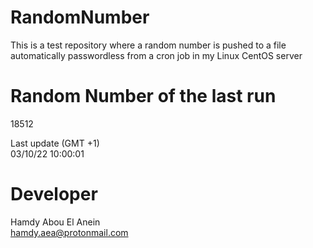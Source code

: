 # RandomNumber    
This is a test repository where a random number is pushed to a file automatically passwordless from a cron job in my Linux CentOS server    
# Random Number of the last run   
18512
      
Last update (GMT +1)    
03/10/22 10:00:01
# Developer    
Hamdy Abou El Anein   
hamdy.aea@protonmail.com

